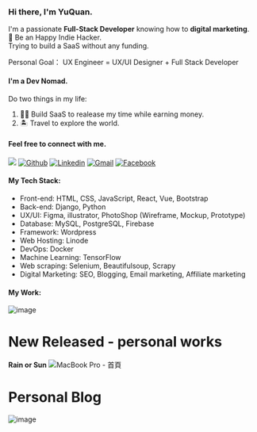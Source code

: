 ### Hi there, I'm YuQuan.
I'm a passionate **Full-Stack Developer** knowing how to **digital marketing**.  
🍻 Be an Happy Indie Hacker.  
Trying to build a SaaS without any funding.  

Personal Goal： UX Engineer = UX/UI Designer + Full Stack Developer  

#### I'm a Dev Nomad.
Do two things in my life:  
1. 👨‍💻 Build SaaS to realease my time while earning money.
2. 🏝️ Travel to explore the world.

#### Feel free to connect with me.
![](https://komarev.com/ghpvc/?username=russquan)
[![Github](https://img.shields.io/badge/-Github-000?style=flat&logo=Github&logoColor=white)](https://github.com/russquan)
[![Linkedin](https://img.shields.io/badge/-LinkedIn-blue?style=flat&logo=Linkedin&logoColor=white)](https://www.linkedin.com/in/yuquan-ou-a38597199/)
[![Gmail](https://img.shields.io/badge/-Gmail-c14438?style=flat&logo=Gmail&logoColor=white)](mailto:imyq.ou@gmail.com)
[![Facebook](https://img.shields.io/badge/-facebook-3871c1?style=flat&logo=Facebook&logoColor=white)](https://www.facebook.com/f123006)


#### My Tech Stack:

- Front-end: HTML, CSS, JavaScript, React, Vue, Bootstrap
- Back-end: Django, Python
- UX/UI: Figma, illustrator, PhotoShop (Wireframe, Mockup, Prototype)
- Database: MySQL, PostgreSQL, Firebase
- Framework: Wordpress
- Web Hosting: Linode
- DevOps: Docker
- Machine Learning: TensorFlow
- Web scraping: Selenium, Beautifulsoup, Scrapy
- Digital Marketing: SEO, Blogging, Email marketing, Affiliate marketing

#### My Work:
![image](https://user-images.githubusercontent.com/38601123/125105600-35e7a800-e111-11eb-8f44-cabaa38f60be.png)

# New Released - personal works
**Rain or Sun**
![MacBook Pro - 首頁](https://user-images.githubusercontent.com/38601123/136381249-4ac58030-77ae-4dd7-867a-b763b6afbe4d.png)

# Personal Blog
![image](https://user-images.githubusercontent.com/38601123/136391303-aabcc7d6-fc55-4f3f-b5a6-391265c16a61.png)

